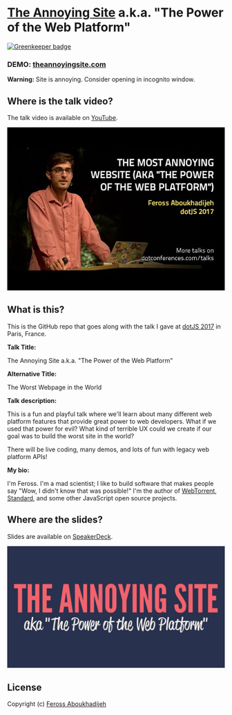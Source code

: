 # [The Annoying Site](https://theannoyingsite.com) a.k.a. "The Power of the Web Platform"

[![Greenkeeper badge](https://badges.greenkeeper.io/feross/TheAnnoyingSite.com.svg)](https://greenkeeper.io/)

### DEMO: [theannoyingsite.com](https://theannoyingsite.com)

**Warning:** Site is annoying. Consider opening in incognito window.

## Where is the talk video?

The talk video is available on [YouTube][1].

[![The Annoying Site youtube thumbnail](static/youtube.jpg)][1]

[1]: https://www.youtube.com/watch?v=6pY9Bfwfj2A

## What is this?

This is the GitHub repo that goes along with the talk I gave at [dotJS 2017](https://www.dotjs.io/) in Paris, France.

**Talk Title:**

The Annoying Site a.k.a. "The Power of the Web Platform"

**Alternative Title:**

The Worst Webpage in the World

**Talk description:**

This is a fun and playful talk where we'll learn about many different web platform features that provide great power to web developers. What if we used that power for evil? What kind of terrible UX could we create if our goal was to build the worst site in the world?

There will be live coding, many demos, and lots of fun with legacy web platform APIs!

**My bio:**

I'm Feross. I'm a mad scientist; I like to build software that makes people say "Wow, I didn't know that was possible!" I'm the author of [WebTorrent](https://webtorrent.io), [Standard](https://standardjs.com), and some other JavaScript open source projects.

## Where are the slides?

Slides are available on [SpeakerDeck][2].

[![The Annoying Site title slide](static/slides.png)][2]

[2]: https://speakerdeck.com/feross/the-annoying-site-aka-the-power-of-the-web-platform

## License

Copyright (c) [Feross Aboukhadijeh](https://feross.org)
